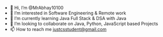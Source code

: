 - 👋 Hi, I’m @MrAbhay10100
- 👀 I’m interested in Software Engineering & Remote work
- 🌱 I’m currently learning Java Full Stack & DSA with Java
- 💞️ I’m looking to collaborate on Java, Python, JavaScript based Projects
- 📫 How to reach me justcsstudent@gmail.com

<!---
MrAbhay10100/MrAbhay10100 is a ✨ special ✨ repository because its `README.md` (this file) appears on your GitHub profile.
You can click the Preview link to take a look at your changes.
--->
